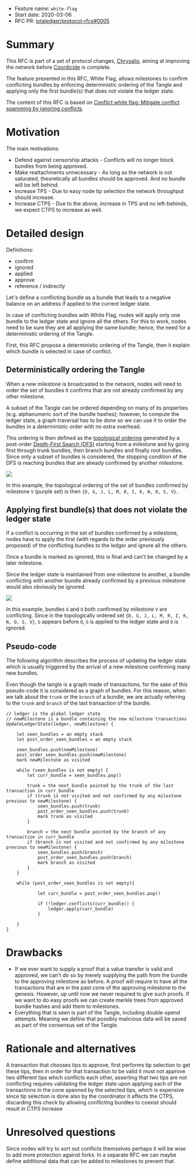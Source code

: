 + Feature name: `white-flag`
+ Start date: 2020-03-06
+ RFC PR: [iotaledger/protocol-rfcs#0005](https://github.com/iotaledger/protocol-rfcs/pull/5)

# Summary

This RFC is part of a set of protocol changes, [Chrysalis](https://roadmap.iota.org/chrysalis), aiming at improving the
network before [Coordicide](https://coordicide.iota.org/) is complete.

The feature presented in this RFC, White Flag, allows milestones to confirm conflicting bundles by enforcing
deterministic ordering of the Tangle and applying only the first bundle(s) that does not violate the ledger state.

The content of this RFC is based on [Conflict white flag: Mitigate conflict spamming by ignoring conflicts](https://iota.cafe/t/conflict-white-flag-mitigate-conflict-spamming-by-ignoring-conflicts/233).

# Motivation

<!-- TODO -->

The main motivations:

- Defend against censorship attacks - Conflicts will no longer block bundles from being approved.
- Make reattachments unnecessary - As long as the network is not saturated, theoretically all bundles should be
approved. And no bundle will be left behind.
- Increase TPS - Due to easy node tip selection the network throughput should increase.
- Increase CTPS - Due to the above, increase in TPS and no left-behinds, we expect CTPS to increase as well.

# Detailed design

<!-- TODO -->

Definitions:
- confirm
- ignored
- applied
- approve
- reference / indirectly

Let's define a conflicting bundle as a bundle that leads to a negative balance on an address if applied to the current
ledger state.

In case of conflicting bundles with White Flag, nodes will apply only one bundle to the ledger state and ignore all the
others. For this to work, nodes need to be sure they are all applying the same bundle; hence, the need for a
deterministic ordering of the Tangle.

First, this RFC propose a deterministic ordering of the Tangle, then it explain which bundle is selected in case of
conflict.

## Deterministically ordering the Tangle

When a new milestone is broadcasted to the network, nodes will need to order the set of bundles it confirms that are
not already confirmed by any other milestone.

A subset of the Tangle can be ordered depending on many of its properties (e.g. alphanumeric sort of the bundle hashes);
however, to compute the ledger state, a graph traversal has to be done so we can use it to order the bundles in a
deterministic order with no extra overhead.

This ordering is then defined as the [topological ordering](https://en.wikipedia.org/wiki/Topological_sorting) generated
by a post-order [Depth-First Search (DFS)](https://en.wikipedia.org/wiki/Depth-first_search) starting from a milestone
and by going first through trunk bundles, then branch bundles and finally root bundles. Since only a subset of bundles
is considered, the stopping condition of the DFS is reaching bundles that are already confirmed by another milestone.

![][Tangle]

In this example, the topological ordering of the set of bundles confirmed by milestone `V` (purple set) is then
`{D, G, J, L, M, R, I, K, N, O, S, V}`.

## Applying first bundle(s) that does not violate the ledger state

If a conflict is occurring in the set of bundles confirmed by a milestone, nodes have to apply the first (with regards
to the order previously proposed) of the conflicting bundles to the ledger and ignore all the others.

Once a bundle is marked as ignored, this is final and can't be changed by a later milestone.

Since the ledger state is maintained from one milestone to another, a bundle conflicting with another bundle already
confirmed by a previous milestone would also obviously be ignored.

![][Tangle-conflict]

In this example, bundles `G` and `O` both confirmed by milestone `V` are conflicting. Since in the topologically ordered
set `{D, G, J, L, M, R, I, K, N, O, S, V}`, `G` appears before `O`, `G` is applied to the ledger state and `O` is
ignored.

## Pseudo-code

The following algorithm describes the process of updating the ledger state which is usually triggered by the arrival of
a new milestone confirming many new bundles.

Even though the tangle is a graph made of transactions, for the sake of this pseudo-code it is considered as a graph of
bundles. For this reason, when we talk about the `trunk` or the `branch` of a bundle, we are actually referring to the
`trunk` and `branch` of the last transaction of the bundle.

```
// ledger is the global ledger state
// newMilestone is a bundle containing the new milestone transactions
UpdateLedgerState(ledger, newMilestone) {

    let seen_bundles = an empty stack
    let post_order_seen_bundles = an empty stack

    seen_bundles.push(newMilestone)
    post_order_seen_bundles.push(newMilestone)
    mark newMilestone as visited

    while (seen_bundles is not empty) {
        let curr_bundle = seen_bundles.pop()

        trunk = the next bundle pointed by the trunk of the last transaction in curr_bundle
        if (trunk is not visited and not confirmed by any milestone previous to newMilestone) {
            seen_bundles.push(trunk)
            post_order_seen_bundles.push(trunk)
            mark trunk as visited
        }

        branch = the next bundle pointed by the branch of any transaction in curr_bundle
        if (branch is not visited and not confirmed by any milestone previous to newMilestone) {
            seen_bundles.push(branch)
            post_order_seen_bundles.push(branch)
            mark branch as visited
        }
    }
    
    while (post_order_seen_bundles is not empty){
    
            let curr_bundle = post_order_seen_bundles.pop()
    
            if (!ledger.conflicts(curr_bundle)) {
                ledger.apply(curr_bundle)
            }

    }
}
```

# Drawbacks

<!-- TODO -->

- If we ever want to supply a proof that a value transfer is valid and approved, we can't do so by merely supplying the
path from the bundle to the approving milestone as before. A proof will require to have all the transactions that are in
the past cone of the approving milestone to the genesis. However, up until now we never required to give such proofs.
If we want to do easy proofs we can create merkle trees from approved bundle hashes and add them to milestones.
- Everything that is seen is part of the Tangle, including double-spend attempts. Meaning we define that possibly
malicious data will be saved as part of the consensus set of the Tangle.

# Rationale and alternatives

A transaction that chooses tips to approve, first performs tip selection to get these tips,
then in order for that transaction to be valid it must not approve two different tips which 
conflicts each other, asserting that two tips are not conflicting requires validating the ledger state
upon applying each of the transactions in the cone spanned by the selected tips, which is expensive
since tip selection is done also by the coordinator it affects the CTPS, discarding this check
by allowing conflicting bundles to coexist should result in CTPS increase

# Unresolved questions

<!-- TODO -->

Since nodes will try to sort out conflicts themselves perhaps it will be wise to add more protection against forks.
In a separate RFC we can maybe define additional data that can be added to milestones to prevent that.

[Tangle]: img/tangle.svg
[Tangle-conflict]: img/tangle-conflict.svg
